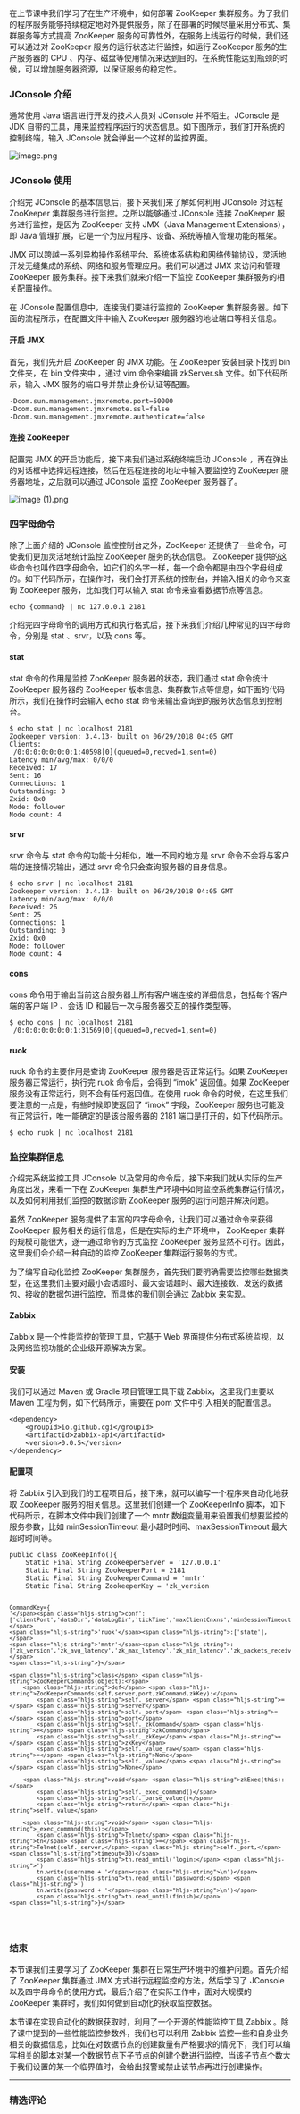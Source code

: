 <p data-nodeid="70675">在上节课中我们学习了在生产环境中，如何部署 ZooKeeper 集群服务。为了我们的程序服务能够持续稳定地对外提供服务，除了在部署的时候尽量采用分布式、集群服务等方式提高 ZooKeeper 服务的可靠性外，在服务上线运行的时候，我们还可以通过对 ZooKeeper 服务的运行状态进行监控，如运行 ZooKeeper 服务的生产服务器的 CPU 、内存、磁盘等使用情况来达到目的。在系统性能达到瓶颈的时候，可以增加服务器资源，以保证服务的稳定性。</p>
<h3 data-nodeid="70676">JConsole 介绍</h3>
<p data-nodeid="71896">通常使用 Java 语言进行开发的技术人员对 JConsole 并不陌生。JConsole 是 JDK 自带的工具，用来监控程序运行的状态信息。如下图所示，我们打开系统的控制终端，输入 JConsole 就会弹出一个这样的监控界面。</p>
<p data-nodeid="71897" class=""><img src="https://s0.lgstatic.com/i/image/M00/3B/72/CgqCHl8kAy2ANt38AADolBOTa2s256.png" alt="image.png" data-nodeid="71901"></p>



<h3 data-nodeid="71536">JConsole 使用</h3>




<p data-nodeid="70681">介绍完 JConsole 的基本信息后，接下来我们来了解如何利用 JConsole 对远程 ZooKeeper 集群服务进行监控。之所以能够通过 JConsole 连接 ZooKeeper 服务进行监控，是因为 ZooKeeper 支持 JMX（Java Management Extensions），即 Java 管理扩展，它是一个为应用程序、设备、系统等植入管理功能的框架。</p>
<p data-nodeid="70682">JMX 可以跨越一系列异构操作系统平台、系统体系结构和网络传输协议，灵活地开发无缝集成的系统、网络和服务管理应用。我们可以通过 JMX 来访问和管理 ZooKeeper 服务集群。接下来我们就来介绍一下监控 ZooKeeper 集群服务的相关配置操作。</p>
<p data-nodeid="70683">在 JConsole 配置信息中，连接我们要进行监控的 ZooKeeper 集群服务器。如下面的流程所示，在配置文件中输入 ZooKeeper 服务器的地址端口等相关信息。</p>
<h4 data-nodeid="70684">开启 JMX</h4>
<p data-nodeid="70685">首先，我们先开启 ZooKeeper 的 JMX 功能。在 ZooKeeper 安装目录下找到 bin 文件夹，在 bin 文件夹中 ，通过 vim 命令来编辑 zkServer.sh 文件。如下代码所示，输入 JMX 服务的端口号并禁止身份认证等配置。</p>
<pre class="lang-java" data-nodeid="72633"><code data-language="java">-Dcom.sun.management.jmxremote.port=<span class="hljs-number">50000</span> 
-Dcom.sun.management.jmxremote.ssl=<span class="hljs-keyword">false</span> 
-Dcom.sun.management.jmxremote.authenticate=<span class="hljs-keyword">false</span> 
</code></pre>




<h4 data-nodeid="72816">连接 ZooKeeper</h4>


<p data-nodeid="73170">配置完 JMX 的开启功能后，接下来我们通过系统终端启动 JConsole ，再在弹出的对话框中选择远程连接，然后在远程连接的地址中输入要监控的 ZooKeeper 服务器地址，之后就可以通过 JConsole 监控 ZooKeeper 服务器了。</p>
<p data-nodeid="73171" class=""><img src="https://s0.lgstatic.com/i/image/M00/3B/67/Ciqc1F8kA0CAF9c9AACQw_N29Fg373.png" alt="image (1).png" data-nodeid="73179"></p>


<h3 data-nodeid="70691">四字母命令</h3>
<p data-nodeid="70692">除了上面介绍的 JConsole 监控控制台之外，ZooKeeper 还提供了一些命令，可使我们更加灵活地统计监控 ZooKeeper 服务的状态信息。 ZooKeeper 提供的这些命令也叫作四字母命令，如它们的名字一样，每一个命令都是由四个字母组成的。如下代码所示，在操作时，我们会打开系统的控制台，并输入相关的命令来查询 ZooKeeper 服务，比如我们可以输入 stat 命令来查看数据节点等信息。</p>
<pre class="lang-java" data-nodeid="73368"><code data-language="java">echo {command} | nc <span class="hljs-number">127.0</span>.<span class="hljs-number">0.1</span> <span class="hljs-number">2181</span> 
</code></pre>

<p data-nodeid="70694">介绍完四字母命令的调用方式和执行格式后，接下来我们介绍几种常见的四字母命令，分别是 stat 、srvr，以及 cons 等。</p>
<h4 data-nodeid="70695">stat</h4>
<p data-nodeid="70696">stat 命令的作用是监控 ZooKeeper 服务器的状态，我们通过 stat 命令统计 ZooKeeper 服务器的 ZooKeeper 版本信息、集群数节点等信息，如下面的代码所示，我们在操作时会输入 echo stat 命令来输出查询到的服务状态信息到控制台。</p>
<pre class="lang-java" data-nodeid="73557"><code data-language="java">$ echo stat | nc localhost <span class="hljs-number">2181</span> 
Zookeeper version: <span class="hljs-number">3.4</span>.<span class="hljs-number">13</span>- built on <span class="hljs-number">06</span>/<span class="hljs-number">29</span>/<span class="hljs-number">2018</span> <span class="hljs-number">04</span>:<span class="hljs-number">05</span> GMT 
Clients: 
 /<span class="hljs-number">0</span>:<span class="hljs-number">0</span>:<span class="hljs-number">0</span>:<span class="hljs-number">0</span>:<span class="hljs-number">0</span>:<span class="hljs-number">0</span>:<span class="hljs-number">0</span>:<span class="hljs-number">1</span>:<span class="hljs-number">40598</span>[<span class="hljs-number">0</span>](queued=<span class="hljs-number">0</span>,recved=<span class="hljs-number">1</span>,sent=<span class="hljs-number">0</span>) 
Latency min/avg/max: <span class="hljs-number">0</span>/<span class="hljs-number">0</span>/<span class="hljs-number">0</span> 
Received: <span class="hljs-number">17</span> 
Sent: <span class="hljs-number">16</span> 
Connections: <span class="hljs-number">1</span> 
Outstanding: <span class="hljs-number">0</span> 
Zxid: <span class="hljs-number">0x0</span> 
Mode: follower 
Node count: <span class="hljs-number">4</span> 
</code></pre>

<h4 data-nodeid="73746">srvr</h4>


<p data-nodeid="70700">srvr 命令与 stat 命令的功能十分相似，唯一不同的地方是 srvr 命令不会将与客户端的连接情况输出，通过 srvr 命令只会查询服务器的自身信息。</p>
<pre class="lang-java" data-nodeid="73934"><code data-language="java">$ echo srvr | nc localhost <span class="hljs-number">2181</span> 
Zookeeper version: <span class="hljs-number">3.4</span>.<span class="hljs-number">13</span>- built on <span class="hljs-number">06</span>/<span class="hljs-number">29</span>/<span class="hljs-number">2018</span> <span class="hljs-number">04</span>:<span class="hljs-number">05</span> GMT 
Latency min/avg/max: <span class="hljs-number">0</span>/<span class="hljs-number">0</span>/<span class="hljs-number">0</span> 
Received: <span class="hljs-number">26</span> 
Sent: <span class="hljs-number">25</span> 
Connections: <span class="hljs-number">1</span> 
Outstanding: <span class="hljs-number">0</span> 
Zxid: <span class="hljs-number">0x0</span> 
Mode: follower 
Node count: <span class="hljs-number">4</span> 
</code></pre>

<h4 data-nodeid="74121">cons</h4>


<p data-nodeid="70704">cons 命令用于输出当前这台服务器上所有客户端连接的详细信息，包括每个客户端的客户端 IP 、会话 ID 和最后一次与服务器交互的操作类型等。</p>
<pre class="lang-java" data-nodeid="74307"><code data-language="java">$ echo cons | nc localhost <span class="hljs-number">2181</span> 
 /<span class="hljs-number">0</span>:<span class="hljs-number">0</span>:<span class="hljs-number">0</span>:<span class="hljs-number">0</span>:<span class="hljs-number">0</span>:<span class="hljs-number">0</span>:<span class="hljs-number">0</span>:<span class="hljs-number">1</span>:<span class="hljs-number">31569</span>[<span class="hljs-number">0</span>](queued=<span class="hljs-number">0</span>,recved=<span class="hljs-number">1</span>,sent=<span class="hljs-number">0</span>) 
</code></pre>

<h4 data-nodeid="74492">ruok</h4>


<p data-nodeid="70708">ruok 命令的主要作用是查询 ZooKeeper 服务器是否正常运行。如果 ZooKeeper 服务器正常运行，执行完 ruok 命令后，会得到 “imok” 返回值。如果 ZooKeeper 服务没有正常运行，则不会有任何返回值。在使用 ruok 命令的时候，在这里我们要注意的一点是，有些时候即使返回了 “imok” 字段，ZooKeeper 服务也可能没有正常运行，唯一能确定的是该台服务器的 2181 端口是打开的，如下代码所示。</p>
<pre class="lang-java" data-nodeid="74676"><code data-language="java">$ echo ruok | nc localhost <span class="hljs-number">2181</span> 
</code></pre>

<h3 data-nodeid="74859">监控集群信息</h3>


<p data-nodeid="70712">介绍完系统监控工具 JConsole 以及常用的命令后，接下来我们就从实际的生产角度出发，来看一下在 ZooKeeper 集群生产环境中如何监控系统集群运行情况，以及如何利用我们监控的数据诊断 ZooKeeper 服务的运行问题并解决问题。</p>
<p data-nodeid="70713">虽然 ZooKeeper 服务提供了丰富的四字母命令，让我们可以通过命令来获得 ZooKeeper 服务相关的运行信息，但是在实际的生产环境中， ZooKeeper 集群的规模可能很大，逐一通过命令的方式监控 ZooKeeper 服务显然不可行。因此，这里我们会介绍一种自动的监控 ZooKeeper 集群运行服务的方式。</p>
<p data-nodeid="70714">为了编写自动化监控 ZooKeeper 集群服务，首先我们要明确需要监控哪些数据类型，在这里我们主要对最小会话超时、最大会话超时、最大连接数、发送的数据包、接收的数据包进行监控，而具体的我们则会通过  Zabbix 来实现。</p>
<h4 data-nodeid="70715">Zabbix</h4>
<p data-nodeid="70716">Zabbix 是一个性能监控的管理工具，它基于 Web 界面提供分布式系统监视，以及网络监视功能的企业级开源解决方案。</p>
<h4 data-nodeid="70717">安装</h4>
<p data-nodeid="70718">我们可以通过 Maven 或 Gradle 项目管理工具下载 Zabbix，这里我们主要以 Maven 工程为例，如下代码所示，需要在 pom 文件中引入相关的配置信息。</p>
<pre class="lang-dart" data-nodeid="75765"><code data-language="dart">&lt;dependency&gt; 
&nbsp; &nbsp; &lt;groupId&gt;io.github.cgi&lt;/groupId&gt; 
&nbsp; &nbsp; &lt;artifactId&gt;zabbix-api&lt;/artifactId&gt; 
&nbsp; &nbsp; &lt;version&gt;<span class="hljs-number">0.0</span><span class="hljs-number">.5</span>&lt;/version&gt; 
&lt;/dependency&gt; 
</code></pre>





<h4 data-nodeid="70720">配置项</h4>
<p data-nodeid="70721">将 Zabbix 引入到我们的工程项目后，接下来，就可以编写一个程序来自动化地获取 ZooKeeper 服务的相关信息。这里我们创建一个 ZooKeeperInfo 脚本，如下代码所示，在脚本文件中我们创建了一个 mntr  数组变量用来设置我们想要监控的服务参数，比如 minSessionTimeout 最小超时时间、maxSessionTimeout 最大超时时间等。</p>
<pre class="lang-yaml" data-nodeid="79747"><code data-language="yaml"><span class="hljs-string">public</span> <span class="hljs-string">class</span> <span class="hljs-string">ZooKeepInfo(){</span> 
	<span class="hljs-string">Static</span> <span class="hljs-string">Final</span> <span class="hljs-string">String</span> <span class="hljs-string">ZookeeperServer</span> <span class="hljs-string">=</span> <span class="hljs-string">'127.0.0.1'</span> 
	<span class="hljs-string">Static</span> <span class="hljs-string">Final</span> <span class="hljs-string">String</span> <span class="hljs-string">ZookeeperPort</span> <span class="hljs-string">=</span> <span class="hljs-number">2181</span> 
	<span class="hljs-string">Static</span> <span class="hljs-string">Final</span> <span class="hljs-string">String</span> <span class="hljs-string">ZookeeperCommand</span> <span class="hljs-string">=</span> <span class="hljs-string">'mntr'</span> 
	<span class="hljs-string">Static</span> <span class="hljs-string">Final</span> <span class="hljs-string">String</span> <span class="hljs-string">ZookeeperKey</span> <span class="hljs-string">=</span> <span class="hljs-string">'zk_version 
	 
	CommandKey={ 
	'</span><span class="hljs-string">conf':['clientPort','dataDir','dataLogDir','tickTime','maxClientCnxns','minSessionTimeout','maxSessionTimeout','serverId','initLimit','syncLimit','electionAlg','electionPort','quorumPort','peerType'],</span> 
	<span class="hljs-string">'ruok'</span><span class="hljs-string">:['state'],</span> 
	<span class="hljs-string">'mntr'</span><span class="hljs-string">:['zk_version','zk_avg_latency','zk_max_latency','zk_min_latency','zk_packets_received','zk_packets_sent','zk_num_alive_connections','zk_outstanding_requests','zk_server_state','zk_znode_count','zk_watch_count','zk_ephemerals_count','zk_approximate_data_size','zk_open_file_descriptor_count','zk_max_file_descriptor_count','zk_followers','zk_synced_followers','zk_pending_syncs']</span> 
	<span class="hljs-string">}</span> 
	 
	<span class="hljs-string">class</span> <span class="hljs-string">ZooKeeperCommands(object):</span> 
	    <span class="hljs-string">def</span> <span class="hljs-string">ZooKeeperCommands(self,server,port,zkCommand,zkKey):</span> 
	        <span class="hljs-string">self._server</span> <span class="hljs-string">=</span> <span class="hljs-string">server</span> 
	        <span class="hljs-string">self._port</span> <span class="hljs-string">=</span> <span class="hljs-string">port</span> 
	        <span class="hljs-string">self._zkCommand</span> <span class="hljs-string">=</span> <span class="hljs-string">zkCommand</span> 
	        <span class="hljs-string">self._zkKey</span> <span class="hljs-string">=</span> <span class="hljs-string">zkKey</span> 
	        <span class="hljs-string">self._value_raw</span> <span class="hljs-string">=</span> <span class="hljs-string">None</span> 
	        <span class="hljs-string">self._value</span> <span class="hljs-string">=</span> <span class="hljs-string">None</span>  
	 
	    <span class="hljs-string">void</span> <span class="hljs-string">zkExec(this):</span> 
	        <span class="hljs-string">self._exec_command()</span> 
	        <span class="hljs-string">self._parse_value()</span> 
	        <span class="hljs-string">return</span> <span class="hljs-string">self._value</span> 
	     
	    <span class="hljs-string">void</span> <span class="hljs-string">_exec_command(this):</span> 
	        <span class="hljs-string">Telnet</span> <span class="hljs-string">tn</span> <span class="hljs-string">=</span> <span class="hljs-string">Telnet(self._server,</span> <span class="hljs-string">self._port,</span> <span class="hljs-string">timeout=30)</span> 
	        <span class="hljs-string">tn.read_until('login:</span> <span class="hljs-string">') 
	        tn.write(username + '</span><span class="hljs-string">\n')</span> 
	        <span class="hljs-string">tn.read_until('password:</span> <span class="hljs-string">') 
	        tn.write(password + '</span><span class="hljs-string">\n')</span> 
	        <span class="hljs-string">tn.read_until(finish)</span> 
	<span class="hljs-string">}</span> 
</code></pre>






















<h3 data-nodeid="70723">结束</h3>
<p data-nodeid="70724">本节课我们主要学习了 ZooKeeper 集群在日常生产环境中的维护问题。首先介绍了 ZooKeeper 集群通过 JMX 方式进行远程监控的方法，然后学习了 JConsole 以及四字母命令的使用方式，最后介绍了在实际工作中，面对大规模的 ZooKeeper 集群时，我们如何做到自动化的获取监控数据。</p>
<p data-nodeid="71159">本节课在实现自动化的数据获取时，利用了一个开源的性能监控工具 Zabbix 。除了课中提到的一些性能监控参数外，我们也可以利用 Zabbix 监控一些和自身业务相关的数据信息，比如在对数据节点的创建数量有严格要求的情况下，我们可以编写相关的脚本对某一个数据节点下子节点的创建个数进行监控，当该子节点个数大于我们设置的某一个临界值时，会给出报警或禁止该节点再进行创建操作。</p>

---

### 精选评论


